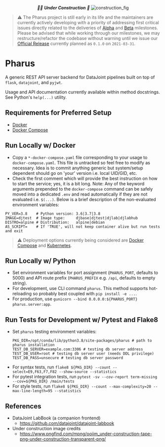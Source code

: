 <div
<p align="center">
  <em>👷‍♀️ <b>Under Construction</b> 👷</em>
  <img src="https://raw.githubusercontent.com/datajoint/pharus/master/under_contruction.png" alt="construction_fig"/>
</p>
</div>

> ⚠️ The Pharus project is still early in its life and the maintainers are currently actively developing with a priority of addressing first critical issues directly related to the deliveries of [Alpha](https://github.com/datajoint/pharus/milestone/1) and [Beta](https://github.com/datajoint/pharus/milestone/2) milestones. Please be advised that while working through our milestones, we may restructure/refactor the codebase without warning until we issue our [Official Release](https://github.com/datajoint/pharus/milestone/3) currently planned as `0.1.0` on `2021-03-31`.

# Pharus

A generic REST API server backend for DataJoint pipelines built on top of `flask`, `datajoint`, and `pyjwt`.

Usage and API documentation currently available within method docstrings. See Python's `help(...)` utility.

## Requirements for Preferred Setup

- [Docker](https://docs.docker.com/get-docker/  )
- [Docker Compose](https://docs.docker.com/compose/install/)

## Run Locally w/ Docker

- Copy a `*-docker-compose.yaml` file corresponding to your usage to `docker-compose.yaml`. This file is untracked so feel free to modify as necessary. Idea is to commit anything generic but system/setup dependent should go on 'your' version i.e. local UID/GID, etc.
- Check the first comment which will provide the best instruction on how to start the service; yes, it is a bit long. Note: Any of the keyword arguments prepended to the `docker-compose` command can be safely moved into a dedicated `.env` and read automatically if they are not evaluated i.e. `$(...)`. Below is a brief description of the non-evaluated environment variables:

```shell
PY_VER=3.8    # Python version: 3.6|3.7|3.8
IMAGE=djtest  # Image type:     djbase|djtest|djlab|djlabhub
DISTRO=alpine # Distribution:   alpine|debian
AS_SCRIPT=    # If 'TRUE', will not keep container alive but run tests and exit
```

> ⚠️ Deployment options currently being considered are [Docker Compose](https://docs.docker.com/compose/install/) and [Kubernetes](https://kubernetes.io/docs/tutorials/kubernetes-basics/).

## Run Locally w/ Python

- Set environment variables for port assignment (`PHARUS_PORT`, defaults to 5000) and API route prefix (`PHARUS_PREFIX` e.g. `/api`, defaults to empty string).
- For development, use CLI command `pharus`. This method supports hot-reloading so probably best coupled with `pip install -e ...`.
- For production, use `gunicorn --bind 0.0.0.0:${PHARUS_PORT} pharus.server:app`.

## Run Tests for Development w/ Pytest and Flake8

- Set `pharus` testing environment variables:
  ```shell
  PKG_DIR=/opt/conda/lib/python3.8/site-packages/pharus # path to pharus installation
  TEST_DB_SERVER=example.com:3306 # testing db server address
  TEST_DB_USER=root # testing db server user (needs DDL privilege)
  TEST_DB_PASS=unsecure # testing db server password
  ```
- For syntax tests, run `flake8 ${PKG_DIR} --count --select=E9,F63,F7,F82 --show-source --statistics`
- For pytest integration tests, run `pytest -sv --cov-report term-missing --cov=${PKG_DIR} /main/tests`
- For style tests, run `flake8 ${PKG_DIR} --count --max-complexity=20 --max-line-length=95 --statistics`

## References

- DataJoint LabBook (a companion frontend)
  - https://github.com/datajoint/datajoint-labbook
- Under construction image credits
  - https://www.pngfind.com/mpng/ooiim_under-construction-tape-png-under-construction-transparent-png/
